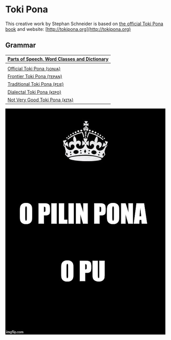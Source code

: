 # Toki Pona

This creative work by Stephan Schneider is based on [the official Toki Pona book](http://www.amazon.com/gp/product/0978292308) and website: [http://tokipona.org](http://tokipona.org)

## Grammar

| [Parts of Speech, Word Classes and Dictionary](nasin-nimi.md) |
|:-|
| |
| [Official Toki Pona (ꜱᴏɴᴊᴀ)](pu.md) |
| [Frontier Toki Pona (ᴛᴇᴘᴀɴ)](sin.md) |
| [Traditional Toki Pona (ᴘɪᴊᴇ)](pije.md) |
| [Dialectal Toki Pona (ᴋɪᴘᴏ)](kipo.md) |
| [Not Very Good Toki Pona (ᴋɪᴛᴀ)](kita.md) |

![o pilin pona o pu](sitelen/kulupu/jan-pu/o-pilin-pona-o-pu.jpg)

